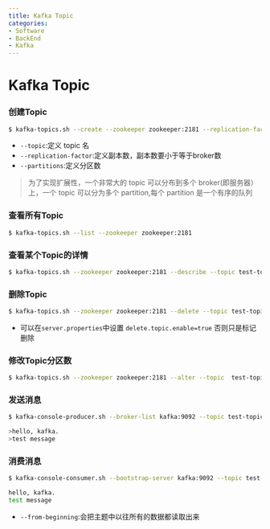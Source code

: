 ```yaml
---
title: Kafka Topic
categories:
- Software
- BackEnd
- Kafka
---
```

# Kafka Topic

### 创建Topic

```bash
$ kafka-topics.sh --create --zookeeper zookeeper:2181 --replication-factor 1 --partitions 1 --topic test-replicated-topic
```

- `--topic`:定义 topic 名
- `--replication-factor`:定义副本数，副本数要小于等于broker数
- `--partitions`:定义分区数

> 为了实现扩展性，一个非常大的 topic 可以分布到多个 broker(即服务器）上，一个 topic 可以分为多个 partition,每个 partition 是一个有序的队列

### 查看所有Topic

```bash
$ kafka-topics.sh --list --zookeeper zookeeper:2181
```

### 查看某个Topic的详情

```bash
$ kafka-topics.sh --zookeeper zookeeper:2181 --describe --topic test-topic
```

### 删除Topic

```bash
$ kafka-topics.sh --zookeeper zookeeper:2181 --delete --topic test-topic
```

- 可以在`server.properties`中设置 `delete.topic.enable=true` 否则只是标记删除

### 修改Topic分区数

```bash
$ kafka-topics.sh --zookeeper zookeeper:2181 --alter --topic  test-topic --partitions 3
```

### 发送消息

```bash
$ kafka-console-producer.sh --broker-list kafka:9092 --topic test-topic

>hello, kafka.
>test message
```

### 消费消息

```bash
$ kafka-console-consumer.sh --bootstrap-server kafka:9092 --topic test-topic --from-beginning

hello, kafka.
test message
```

- `--from-beginning`:会把主题中以往所有的数据都读取出来